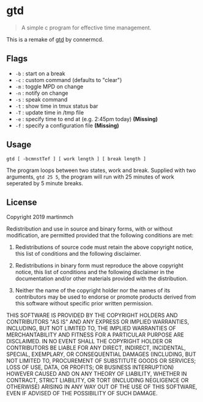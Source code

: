 # gtd

> A simple c program for effective time management.

This is a remake of [gtd](https://github.com/connermcd/gtd/) by connermcd.

## Flags

- `-b` : start on a break
- `-c` : custom command (defaults to "clear")
- `-m` : toggle MPD on change
- `-n` : notify on change
- `-s` : speak command
- `-t` : show time in tmux status bar
- `-T` : update time in /tmp file
- `-e` : specify time to end at (e.g. 2:45pm today) **(Missing)**
- `-f` : specify a configuration file **(Missing)**

## Usage

    gtd [ -bcmnstTef ] [ work length ] [ break length ]

The program loops between two states, work and break. Supplied with two
arguments, `gtd 25 5`, the program will run with 25 minutes of work seperated
by 5 minute breaks.

## License

Copyright 2019 martinmch

Redistribution and use in source and binary forms, with or without
modification, are permitted provided that the following conditions are met:

1. Redistributions of source code must retain the above copyright notice, this
list of conditions and the following disclaimer.

2. Redistributions in binary form must reproduce the above copyright notice,
this list of conditions and the following disclaimer in the documentation
and/or other materials provided with the distribution.

3. Neither the name of the copyright holder nor the names of its contributors
may be used to endorse or promote products derived from this software without
specific prior written permission.

THIS SOFTWARE IS PROVIDED BY THE COPYRIGHT HOLDERS AND CONTRIBUTORS "AS IS"
AND ANY EXPRESS OR IMPLIED WARRANTIES, INCLUDING, BUT NOT LIMITED TO, THE
IMPLIED WARRANTIES OF MERCHANTABILITY AND FITNESS FOR A PARTICULAR PURPOSE ARE
DISCLAIMED. IN NO EVENT SHALL THE COPYRIGHT HOLDER OR CONTRIBUTORS BE LIABLE
FOR ANY DIRECT, INDIRECT, INCIDENTAL, SPECIAL, EXEMPLARY, OR CONSEQUENTIAL
DAMAGES (INCLUDING, BUT NOT LIMITED TO, PROCUREMENT OF SUBSTITUTE GOODS OR
SERVICES; LOSS OF USE, DATA, OR PROFITS; OR BUSINESS INTERRUPTION) HOWEVER
CAUSED AND ON ANY THEORY OF LIABILITY, WHETHER IN CONTRACT, STRICT LIABILITY,
OR TORT (INCLUDING NEGLIGENCE OR OTHERWISE) ARISING IN ANY WAY OUT OF THE USE
OF THIS SOFTWARE, EVEN IF ADVISED OF THE POSSIBILITY OF SUCH DAMAGE.
